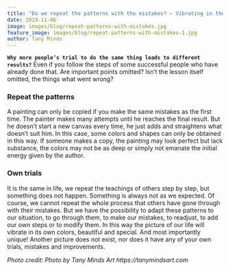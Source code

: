 ```yaml
---
title: "Do we repeat the patterns with the mistakes? – Vibrating in their own colors"
date: 2019-11-06
image: images/blog/repeat-patterns-with-mistakes.jpg
feature_image: images/blog/repeat-patterns-with-mistakes-1.jpg
author: Tany Minds
---
```


**`Why more people’s trial to do the same thing leads to different results?`** Even if you follow the steps of some successful people who have already done that. Are important points omitted? Isn’t the lesson itself omitted, the things what went wrong?

### Repeat the patterns

A painting can only be copied if you make the same mistakes as the first time. The painter makes many attempts until he reaches the final result. But he doesn’t start a new canvas every time, he just adds and straightens what doesn’t suit him. In this case, some colors and shapes can only be obtained in this way. If someone makes a copy, the painting may look perfect but lack substance, the colors may not be as deep or simply not emanate the initial energy given by the author.

### Own trials

It is the same in life, we repeat the teachings of others step by step, but something does not happen. Something is always not as we expected. Of course, we cannot repeat the whole process that others have gone through with their mistakes. But we have the possibility to adapt these patterns to our situation, to go through them, to make our mistakes, to readjust, to add our own steps or to modify them. In this way the picture of our life will vibrate in its own colors, beautiful and special. And most importantly unique! Another picture does not exist, nor does it have any of your own trials, mistakes and improvements.


_Photo credit: Photo by Tany Minds Art https://tanymindsart.com_